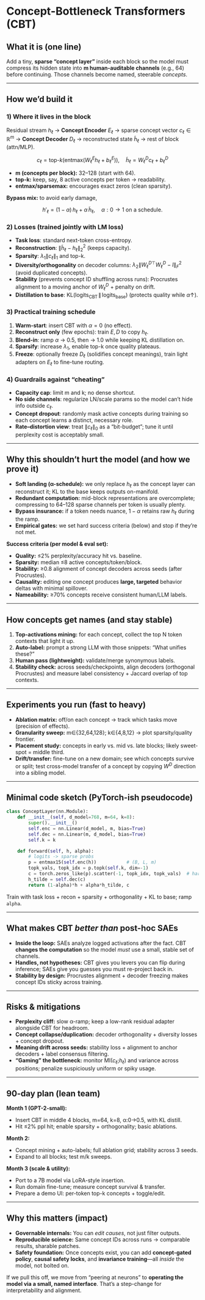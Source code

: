 # Concept-Bottleneck Transformers (CBT)

## What it is (one line)

Add a tiny, **sparse “concept layer”** inside each block so the model must compress its hidden state into **m human-auditable channels** (e.g., 64) before continuing. Those channels become named, steerable *concepts*.

---

## How we’d build it

### 1) Where it lives in the block

Residual stream $h_\ell$ → **Concept Encoder** $E_\ell$ → sparse concept vector $c_\ell\in\mathbb{R}^m$ → **Concept Decoder** $D_\ell$ → reconstructed state $\tilde h_\ell$ → rest of block (attn/MLP).

$$
c_\ell=\mathrm{top}\text{-}k\big(\mathrm{entmax}(W^E_\ell h_\ell + b^E_\ell)\big),
\quad 
\tilde h_\ell = W^D_\ell c_\ell + b^D_\ell
$$

* **m (concepts per block):** 32–128 (start with 64).
* **top-k:** keep, say, 8 active concepts per token → readability.
* **entmax/sparsemax:** encourages exact zeros (clean sparsity).

**Bypass mix:** to avoid early damage,

$$
h'_\ell = (1-\alpha)\,h_\ell + \alpha\,\tilde h_\ell, \quad \alpha: 0\to 1 \text{ on a schedule.}
$$

### 2) Losses (trained jointly with LM loss)

* **Task loss**: standard next-token cross-entropy.
* **Reconstruction**: $\|\tilde h_\ell - h_\ell\|_2^2$ (keeps capacity).
* **Sparsity**: $\lambda_1\|c_\ell\|_1$ and top-k.
* **Diversity/orthogonality** on decoder columns:
  $\lambda_2\|{W^D_\ell}^\top W^D_\ell - I\|_F^2$ (avoid duplicated concepts).
* **Stability** (prevents concept ID shuffling across runs): Procrustes alignment to a moving anchor of $W^D_\ell$ + penalty on drift.
* **Distillation to base**: $\mathrm{KL}(\text{logits}_\text{CBT}\,\|\,\text{logits}_\text{base})$ (protects quality while $\alpha\uparrow$).

### 3) Practical training schedule

1. **Warm-start**: insert CBT with $\alpha=0$ (no effect).
2. **Reconstruct only** (few epochs): train $E,D$ to copy $h_\ell$.
3. **Blend-in**: ramp $\alpha$ → 0.5, then → 1.0 while keeping KL distillation on.
4. **Sparsify**: increase $\lambda_1$, enable top-k once quality plateaus.
5. **Freeze**: optionally freeze $D_\ell$ (solidifies concept meanings), train light adapters on $E_\ell$ to fine-tune routing.

### 4) Guardrails against “cheating”

* **Capacity cap**: limit m and k; no dense shortcut.
* **No side channels**: regularize LN/scale params so the model can’t hide info outside $c_\ell$.
* **Concept dropout**: randomly mask active concepts during training so each concept learns a distinct, necessary role.
* **Rate–distortion view**: treat $\|c_\ell\|_0$ as a “bit-budget”; tune it until perplexity cost is acceptably small.

---

## Why this shouldn’t hurt the model (and how we prove it)

* **Soft landing (α-schedule):** we only replace $h_\ell$ as the concept layer can reconstruct it; KL to the base keeps outputs on-manifold.
* **Redundant computation:** mid-block representations are overcomplete; compressing to 64–128 sparse channels per token is usually plenty.
* **Bypass insurance:** if a token needs nuance, $1-\alpha$ retains raw $h_\ell$ during the ramp.
* **Empirical gates:** we set hard success criteria (below) and stop if they’re not met.

**Success criteria (per model & eval set):**

* **Quality:** ≤2% perplexity/accuracy hit vs. baseline.
* **Sparsity:** median ≤8 active concepts/token/block.
* **Stability:** ≥0.8 alignment of concept decoders across seeds (after Procrustes).
* **Causality:** editing one concept produces **large, targeted** behavior deltas with minimal spillover.
* **Nameability:** ≥70% concepts receive consistent human/LLM labels.

---

## How concepts get names (and stay stable)

1. **Top-activations mining:** for each concept, collect the top N token contexts that light it up.
2. **Auto-label:** prompt a strong LLM with those snippets: “What unifies these?”
3. **Human pass (lightweight):** validate/merge synonymous labels.
4. **Stability check:** across seeds/checkpoints, align decoders (orthogonal Procrustes) and measure label consistency + Jaccard overlap of top contexts.

---

## Experiments you run (fast to heavy)

* **Ablation matrix:** off/on each concept → track which tasks move (precision of effects).
* **Granularity sweep:** m∈{32,64,128}; k∈{4,8,12} → plot sparsity/quality frontier.
* **Placement study:** concepts in early vs. mid vs. late blocks; likely sweet-spot = middle third.
* **Drift/transfer:** fine-tune on a new domain; see which concepts survive or split; test cross-model transfer of a concept by copying $W^D$ direction into a sibling model.

---

## Minimal code sketch (PyTorch-ish pseudocode)

```python
class ConceptLayer(nn.Module):
    def __init__(self, d_model=768, m=64, k=8):
        super().__init__()
        self.enc = nn.Linear(d_model, m, bias=True)
        self.dec = nn.Linear(m, d_model, bias=True)
        self.k = k

    def forward(self, h, alpha):
        # logits -> sparse probs
        p = entmax15(self.enc(h))           # (B, L, m)
        topk_vals, topk_idx = p.topk(self.k, dim=-1)
        c = torch.zeros_like(p).scatter(-1, topk_idx, topk_vals)  # hard top-k
        h_tilde = self.dec(c)
        return (1-alpha)*h + alpha*h_tilde, c
```

Train with task loss + recon + sparsity + orthogonality + KL to base; ramp `alpha`.

---

## What makes CBT *better than* post-hoc SAEs

* **Inside the loop:** SAEs analyze logged activations after the fact. CBT **changes the computation** so the model *must* use a small, stable set of channels.
* **Handles, not hypotheses:** CBT gives you levers you can flip during inference; SAEs give you guesses you must re-project back in.
* **Stability by design:** Procrustes alignment + decoder freezing makes concept IDs sticky across training.

---

## Risks & mitigations

* **Perplexity cliff:** slow α-ramp; keep a low-rank residual adapter alongside CBT for headroom.
* **Concept collapse/duplication:** decoder orthogonality + diversity losses + concept dropout.
* **Meaning drift across seeds:** stability loss + alignment to anchor decoders + label consensus filtering.
* **“Gaming” the bottleneck:** monitor MI($c_\ell$;$h_\ell$) and variance across positions; penalize suspiciously uniform or spiky usage.

---

## 90-day plan (lean team)

**Month 1 (GPT-2-small):**

* Insert CBT in middle 4 blocks, m=64, k=8, α:0→0.5, with KL distill.
* Hit ≤2% ppl hit; enable sparsity + orthogonality; basic ablations.

**Month 2:**

* Concept mining + auto-labels; full ablation grid; stability across 3 seeds.
* Expand to all blocks; test m/k sweeps.

**Month 3 (scale & utility):**

* Port to a 7B model via LoRA-style insertion.
* Run domain fine-tune; measure concept survival & transfer.
* Prepare a demo UI: per-token top-k concepts + toggle/edit.

---

## Why this matters (impact)

* **Governable internals:** You can *edit causes*, not just filter outputs.
* **Reproducible science:** Same concept IDs across runs → comparable results, sharable patches.
* **Safety foundation:** Once concepts exist, you can add **concept-gated policy**, **causal safety locks**, and **invariance training**—all *inside* the model, not bolted on.

If we pull this off, we move from “peering at neurons” to **operating the model via a small, named interface**. That’s a step-change for interpretability and alignment.
